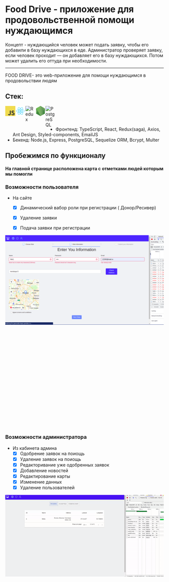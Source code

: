# Food Drive - приложение для продовольственной помощи нуждающимся


Концепт - нуждающийся человек может подать заявку, чтобы его добавили в базу нуждающихся в еде. Администратор проверяет заявку, если человек проходит — он добавляет его в базу нуждающихся. Потом может удалить его оттуда при необходимости.

---

FOOD DRIVE- это web-приложение для помощи нуждающимся в продовольствии людям 

## Стек:

[<img align="left" alt="JavaScript" width="32px" src="https://raw.githubusercontent.com/github/explore/80688e429a7d4ef2fca1e82350fe8e3517d3494d/topics/javascript/javascript.png" />][git]
[<img align="left" alt="React" width="32px" src="https://raw.githubusercontent.com/github/explore/80688e429a7d4ef2fca1e82350fe8e3517d3494d/topics/react/react.png" />][git]
[<img align="left" alt="Redux"  width="32px" src="https://img.icons8.com/color/48/000000/redux.png"/>][git]
[<img align="left" alt="Node.js" width="32px" src="https://raw.githubusercontent.com/github/explore/80688e429a7d4ef2fca1e82350fe8e3517d3494d/topics/nodejs/nodejs.png" />][git]
[<img align="left" alt="PostgreSQL" width="32px" src="https://img.icons8.com/color/50/000000/postgreesql.png"/>][git]

<br/>
<br/>
<br/>

- Фронтенд: TypeScript, React, Redux(saga), Axios, Ant Design, Styled-components, EmailJS
- Бекенд: Node.js, Express, PostgreSQL, Sequelize ORM, Bcrypt, Multer

## Пробежимся по функционалу

#### На главной странице расположена карта с отметками людей которым мы помогли

### Возможности пользователя

- На сайте
    - [X] Динамический вабор роли при регистрации ( Донор/Ресивер)
    - [X] Удаление заявки 
    - [X] Подача заявки при регистрации 


<img align="left" alt="gif" src="https://github.com/Nikita99dev/Food-Drive/blob/162835951b0dcb74299311076b3ad2a6a4405786/assets/Screenshot%20from%202021-11-14%2020-14-24.png"/>

<br/>
<br/>
<br/>

---

---
    - [X] Возможность выбора адресса 
    - [X] Возможность выбора сумму пожертвования
    - [X] Возможность выбора сумму пожертвования из лочного кабинета
    - [X] Возможность выбора адресса на карте повторно если был первичный отказ

### Возможности администратора

- Из кабинета админа
    - [X] Одобрение заявок на поиощь
    - [X] Удаление заявок на поиощь
    - [X] Редакторивание уже одобренных заявок
    - [X] Добавление новостей
    - [X] Редактирование карты 
    - [X] Изменение данных 
    - [X] Удаление пользователей

<img align="left" alt="gif" src="https://github.com/Nikita99dev/Food-Drive/blob/162835951b0dcb74299311076b3ad2a6a4405786/assets/ezgif.com-gif-maker%20(2).gif"/>


[git]: https://github.com/Nikita99dev
